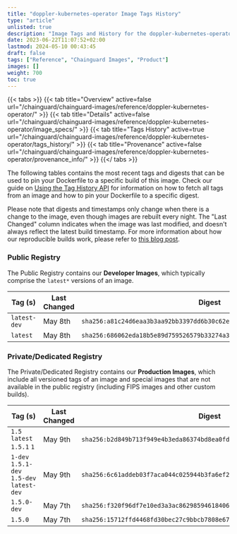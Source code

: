 ```yaml
---
title: "doppler-kubernetes-operator Image Tags History"
type: "article"
unlisted: true
description: "Image Tags and History for the doppler-kubernetes-operator Chainguard Image"
date: 2023-06-22T11:07:52+02:00
lastmod: 2024-05-10 00:43:45
draft: false
tags: ["Reference", "Chainguard Images", "Product"]
images: []
weight: 700
toc: true
---
```


{{< tabs >}}
{{< tab title="Overview" active=false url="/chainguard/chainguard-images/reference/doppler-kubernetes-operator/" >}}
{{< tab title="Details" active=false url="/chainguard/chainguard-images/reference/doppler-kubernetes-operator/image_specs/" >}}
{{< tab title="Tags History" active=true url="/chainguard/chainguard-images/reference/doppler-kubernetes-operator/tags_history/" >}}
{{< tab title="Provenance" active=false url="/chainguard/chainguard-images/reference/doppler-kubernetes-operator/provenance_info/" >}}
{{</ tabs >}}

The following tables contains the most recent tags and digests that can be used to pin your Dockerfile to a specific build of this image. Check our guide on [Using the Tag History API](/chainguard/chainguard-images/using-the-tag-history-api/) for information on how to fetch all tags from an image and how to pin your Dockerfile to a specific digest.

Please note that digests and timestamps only change when there is a change to the image, even though images are rebuilt every night. The "Last Changed" column indicates when the image was last modified, and doesn't always reflect the latest build timestamp. For more information about how our reproducible builds work, please refer to [this blog post](https://www.chainguard.dev/unchained/reproducing-chainguards-reproducible-image-builds).

### Public Registry
The Public Registry contains our **Developer Images**, which typically comprise the `latest*` versions of an image.

| Tag (s)       | Last Changed | Digest                                                                    |
|---------------|--------------|---------------------------------------------------------------------------|
|  `latest-dev` | May 8th      | `sha256:a81c24d6eaa3b3aa92bb3397dd6b30c62e76109a2275f833cab20ee16d68835e` |
|  `latest`     | May 8th      | `sha256:686062eda18b5e89d759526579b33274a31cfc8c217f1877496bdd7fadc0e938` |


### Private/Dedicated Registry
The Private/Dedicated Registry contains our **Production Images**, which include all versioned tags of an image and special images that are not available in the public registry (including FIPS images and other custom builds).

| Tag (s)                                     | Last Changed | Digest                                                                    |
|---------------------------------------------|--------------|---------------------------------------------------------------------------|
|  `1.5` `latest` `1.5.1` `1`                 | May 9th      | `sha256:b2d849b713f949e4b3eda86374bd8ea0fd23897e5dbf6ff3ba3ebfe7faa41735` |
|  `1-dev` `1.5.1-dev` `1.5-dev` `latest-dev` | May 9th      | `sha256:6c61addeb03f7aca044c025944b3fa6ef211e45b6d745e8ced62bd0165995384` |
|  `1.5.0-dev`                                | May 7th      | `sha256:f320f96df7e10ed3a3ac862985946184067e6f09ac1fbc5d1bc2ee902ec4db53` |
|  `1.5.0`                                    | May 7th      | `sha256:15712ffd4468fd30bec27c9bbcb7808e676f734cdd82140af2e1d81bfec8a2d0` |


